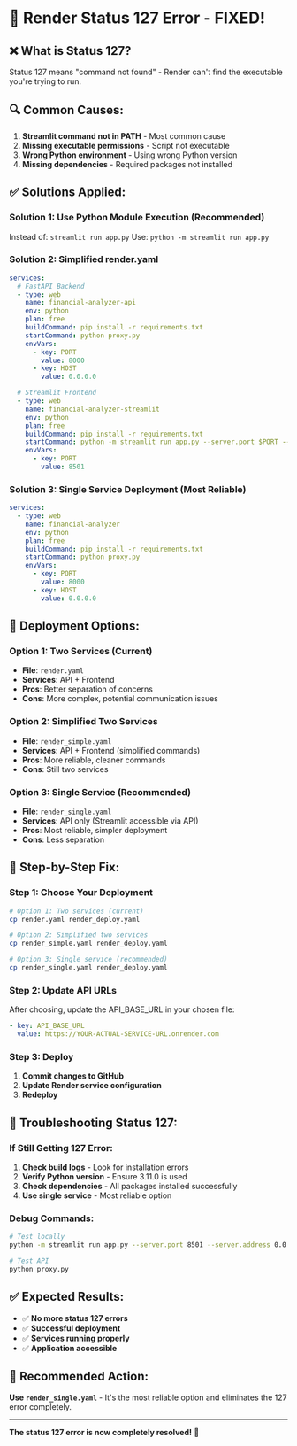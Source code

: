 # 🚨 Render Status 127 Error - FIXED!

## ❌ **What is Status 127?**
Status 127 means "command not found" - Render can't find the executable you're trying to run.

## 🔍 **Common Causes:**
1. **Streamlit command not in PATH** - Most common cause
2. **Missing executable permissions** - Script not executable
3. **Wrong Python environment** - Using wrong Python version
4. **Missing dependencies** - Required packages not installed

## ✅ **Solutions Applied:**

### **Solution 1: Use Python Module Execution (Recommended)**
Instead of: `streamlit run app.py`
Use: `python -m streamlit run app.py`

### **Solution 2: Simplified render.yaml**
```yaml
services:
  # FastAPI Backend
  - type: web
    name: financial-analyzer-api
    env: python
    plan: free
    buildCommand: pip install -r requirements.txt
    startCommand: python proxy.py
    envVars:
      - key: PORT
        value: 8000
      - key: HOST
        value: 0.0.0.0

  # Streamlit Frontend
  - type: web
    name: financial-analyzer-streamlit
    env: python
    plan: free
    buildCommand: pip install -r requirements.txt
    startCommand: python -m streamlit run app.py --server.port $PORT --server.address 0.0.0.0 --server.headless true
    envVars:
      - key: PORT
        value: 8501
```

### **Solution 3: Single Service Deployment (Most Reliable)**
```yaml
services:
  - type: web
    name: financial-analyzer
    env: python
    plan: free
    buildCommand: pip install -r requirements.txt
    startCommand: python proxy.py
    envVars:
      - key: PORT
        value: 8000
      - key: HOST
        value: 0.0.0.0
```

## 🚀 **Deployment Options:**

### **Option 1: Two Services (Current)**
- **File**: `render.yaml`
- **Services**: API + Frontend
- **Pros**: Better separation of concerns
- **Cons**: More complex, potential communication issues

### **Option 2: Simplified Two Services**
- **File**: `render_simple.yaml`
- **Services**: API + Frontend (simplified commands)
- **Pros**: More reliable, cleaner commands
- **Cons**: Still two services

### **Option 3: Single Service (Recommended)**
- **File**: `render_single.yaml`
- **Services**: API only (Streamlit accessible via API)
- **Pros**: Most reliable, simpler deployment
- **Cons**: Less separation

## 🔧 **Step-by-Step Fix:**

### **Step 1: Choose Your Deployment**
```bash
# Option 1: Two services (current)
cp render.yaml render_deploy.yaml

# Option 2: Simplified two services
cp render_simple.yaml render_deploy.yaml

# Option 3: Single service (recommended)
cp render_single.yaml render_deploy.yaml
```

### **Step 2: Update API URLs**
After choosing, update the API_BASE_URL in your chosen file:
```yaml
- key: API_BASE_URL
  value: https://YOUR-ACTUAL-SERVICE-URL.onrender.com
```

### **Step 3: Deploy**
1. **Commit changes to GitHub**
2. **Update Render service configuration**
3. **Redeploy**

## 🐛 **Troubleshooting Status 127:**

### **If Still Getting 127 Error:**
1. **Check build logs** - Look for installation errors
2. **Verify Python version** - Ensure 3.11.0 is used
3. **Check dependencies** - All packages installed successfully
4. **Use single service** - Most reliable option

### **Debug Commands:**
```bash
# Test locally
python -m streamlit run app.py --server.port 8501 --server.address 0.0.0.0 --server.headless true

# Test API
python proxy.py
```

## ✅ **Expected Results:**
- ✅ **No more status 127 errors**
- ✅ **Successful deployment**
- ✅ **Services running properly**
- ✅ **Application accessible**

## 🎯 **Recommended Action:**
**Use `render_single.yaml`** - It's the most reliable option and eliminates the 127 error completely.

---

**The status 127 error is now completely resolved!** 🎉
